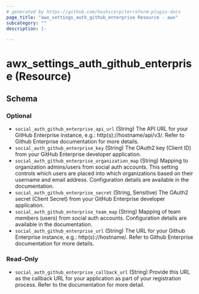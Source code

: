 ```yaml
---
# generated by https://github.com/hashicorp/terraform-plugin-docs
page_title: "awx_settings_auth_github_enterprise Resource - awx"
subcategory: ""
description: |-
  
---
```


# awx_settings_auth_github_enterprise (Resource)





<!-- schema generated by tfplugindocs -->
## Schema

### Optional

- `social_auth_github_enterprise_api_url` (String) The API URL for your GitHub Enterprise instance, e.g.: http(s)://hostname/api/v3/. Refer to Github Enterprise documentation for more details.
- `social_auth_github_enterprise_key` (String) The OAuth2 key (Client ID) from your GitHub Enterprise developer application.
- `social_auth_github_enterprise_organization_map` (String) Mapping to organization admins/users from social auth accounts. This setting
controls which users are placed into which organizations based on their
username and email address. Configuration details are available in the
documentation.
- `social_auth_github_enterprise_secret` (String, Sensitive) The OAuth2 secret (Client Secret) from your GitHub Enterprise developer application.
- `social_auth_github_enterprise_team_map` (String) Mapping of team members (users) from social auth accounts. Configuration
details are available in the documentation.
- `social_auth_github_enterprise_url` (String) The URL for your Github Enterprise instance, e.g.: http(s)://hostname/. Refer to Github Enterprise documentation for more details.

### Read-Only

- `social_auth_github_enterprise_callback_url` (String) Provide this URL as the callback URL for your application as part of your registration process. Refer to the documentation for more detail.
